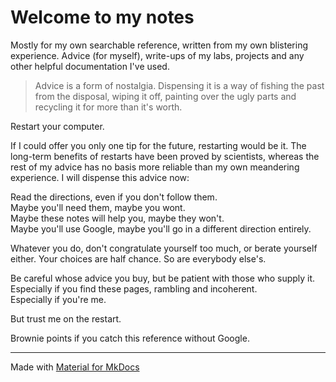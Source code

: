 # Welcome to my notes

Mostly for my own searchable reference, written from my own blistering experience.
Advice (for myself), write-ups of my labs, projects and any other helpful documentation I've used. 

>Advice is a form of nostalgia. Dispensing it is a way of fishing the past from the disposal, wiping it off, painting over the ugly parts and recycling it for more than it's worth. 

Restart your computer. 
  
If I could offer you only one tip for the future, restarting would be it. The long-term benefits of restarts have been proved by scientists, whereas the rest of my advice has no basis more reliable than my own meandering experience. I will dispense this advice now:
  
Read the directions, even if you don't follow them. <br />
Maybe you'll need them, maybe you wont. <br />
Maybe these notes will help you, maybe they won't. <br />
Maybe you'll use Google, maybe you'll go in a different direction entirely. <br />

Whatever you do, don't congratulate yourself too much, or berate yourself either. Your choices are half chance. So are everybody else's.

Be careful whose advice you buy, but be patient with those who supply it. <br /> 
Especially if you find these pages, rambling and incoherent. <br />
Especially if you're me. <br />

But trust me on the restart. 
<br />

Brownie points if you catch this reference without Google. 

---
Made with [Material for MkDocs](https://squidfunk.github.io/mkdocs-material/)
